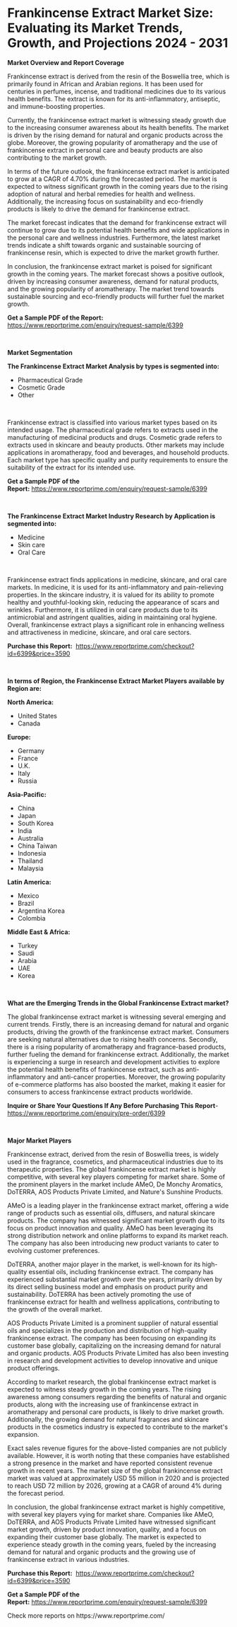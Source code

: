 <p><h1>Frankincense Extract Market Size: Evaluating its Market Trends, Growth, and Projections 2024 - 2031</h1></p><p><strong>Market Overview and Report Coverage</strong></p>
<p><p>Frankincense extract is derived from the resin of the Boswellia tree, which is primarily found in African and Arabian regions. It has been used for centuries in perfumes, incense, and traditional medicines due to its various health benefits. The extract is known for its anti-inflammatory, antiseptic, and immune-boosting properties.</p><p>Currently, the frankincense extract market is witnessing steady growth due to the increasing consumer awareness about its health benefits. The market is driven by the rising demand for natural and organic products across the globe. Moreover, the growing popularity of aromatherapy and the use of frankincense extract in personal care and beauty products are also contributing to the market growth.</p><p>In terms of the future outlook, the frankincense extract market is anticipated to grow at a CAGR of 4.70% during the forecasted period. The market is expected to witness significant growth in the coming years due to the rising adoption of natural and herbal remedies for health and wellness. Additionally, the increasing focus on sustainability and eco-friendly products is likely to drive the demand for frankincense extract.</p><p>The market forecast indicates that the demand for frankincense extract will continue to grow due to its potential health benefits and wide applications in the personal care and wellness industries. Furthermore, the latest market trends indicate a shift towards organic and sustainable sourcing of frankincense resin, which is expected to drive the market growth further.</p><p>In conclusion, the frankincense extract market is poised for significant growth in the coming years. The market forecast shows a positive outlook, driven by increasing consumer awareness, demand for natural products, and the growing popularity of aromatherapy. The market trend towards sustainable sourcing and eco-friendly products will further fuel the market growth.</p></p>
<p><strong>Get a Sample PDF of the Report:</strong> <a href="https://www.reportprime.com/enquiry/request-sample/6399">https://www.reportprime.com/enquiry/request-sample/6399</a></p>
<p>&nbsp;</p>
<p><strong>Market Segmentation</strong></p>
<p><strong>The Frankincense Extract Market Analysis by types is segmented into:</strong></p>
<p><ul><li>Pharmaceutical Grade</li><li>Cosmetic Grade</li><li>Other</li></ul></p>
<p>&nbsp;</p>
<p><p>Frankincense extract is classified into various market types based on its intended usage. The pharmaceutical grade refers to extracts used in the manufacturing of medicinal products and drugs. Cosmetic grade refers to extracts used in skincare and beauty products. Other markets may include applications in aromatherapy, food and beverages, and household products. Each market type has specific quality and purity requirements to ensure the suitability of the extract for its intended use.</p></p>
<p><strong>Get a Sample PDF of the Report:</strong>&nbsp;<a href="https://www.reportprime.com/enquiry/request-sample/6399">https://www.reportprime.com/enquiry/request-sample/6399</a></p>
<p>&nbsp;</p>
<p><strong>The Frankincense Extract Market Industry Research by Application is segmented into:</strong></p>
<p><ul><li>Medicine</li><li>Skin care</li><li>Oral Care</li></ul></p>
<p>&nbsp;</p>
<p><p>Frankincense extract finds applications in medicine, skincare, and oral care markets. In medicine, it is used for its anti-inflammatory and pain-relieving properties. In the skincare industry, it is valued for its ability to promote healthy and youthful-looking skin, reducing the appearance of scars and wrinkles. Furthermore, it is utilized in oral care products due to its antimicrobial and astringent qualities, aiding in maintaining oral hygiene. Overall, frankincense extract plays a significant role in enhancing wellness and attractiveness in medicine, skincare, and oral care sectors.</p></p>
<p><strong>Purchase this Report:</strong>&nbsp; <a href="https://www.reportprime.com/checkout?id=6399&price=3590">https://www.reportprime.com/checkout?id=6399&price=3590</a></p>
<p>&nbsp;</p>
<p><strong>In terms of Region, the Frankincense Extract Market Players available by Region are:</strong></p>
<p>
    <p> <strong> North America: </strong>
        <ul>
            <li>United States</li>
            <li>Canada</li>
        </ul>
        </p> 
    <p> <strong> Europe: </strong>
        <ul>
            <li>Germany</li>
            <li>France</li>
            <li>U.K.</li>
            <li>Italy</li>
            <li>Russia</li>
        </ul>
        </p> 
    <p> <strong> Asia-Pacific: </strong>
        <ul>
            <li>China</li>
            <li>Japan</li>
            <li>South Korea</li>
            <li>India</li>
            <li>Australia</li>
            <li>China Taiwan</li>
            <li>Indonesia</li>
            <li>Thailand</li>
            <li>Malaysia</li>
        </ul>
        </p> 
    <p> <strong> Latin America: </strong>
        <ul>
            <li>Mexico</li>
            <li>Brazil</li>
            <li>Argentina Korea</li>
            <li>Colombia</li>
        </ul>
        </p> 
    <p> <strong> Middle East & Africa: </strong>
        <ul>
            <li>Turkey</li>
            <li>Saudi</li>
            <li>Arabia</li>
            <li>UAE</li>
            <li>Korea</li>
        </ul>
    </p>
    </p>
<p>&nbsp;</p>
<p><strong>What are the Emerging Trends in the Global Frankincense Extract market?</strong></p>
<p><p>The global frankincense extract market is witnessing several emerging and current trends. Firstly, there is an increasing demand for natural and organic products, driving the growth of the frankincense extract market. Consumers are seeking natural alternatives due to rising health concerns. Secondly, there is a rising popularity of aromatherapy and fragrance-based products, further fueling the demand for frankincense extract. Additionally, the market is experiencing a surge in research and development activities to explore the potential health benefits of frankincense extract, such as anti-inflammatory and anti-cancer properties. Moreover, the growing popularity of e-commerce platforms has also boosted the market, making it easier for consumers to access frankincense extract products worldwide.</p></p>
<p><strong>Inquire or Share Your Questions If Any Before Purchasing This Report</strong>- <a href="https://www.reportprime.com/enquiry/pre-order/6399">https://www.reportprime.com/enquiry/pre-order/6399</a></p>
<p>&nbsp;</p>
<p><strong>Major Market Players</strong></p>
<p><p>Frankincense extract, derived from the resin of Boswellia trees, is widely used in the fragrance, cosmetics, and pharmaceutical industries due to its therapeutic properties. The global frankincense extract market is highly competitive, with several key players competing for market share. Some of the prominent players in the market include AMeO, De Monchy Aromatics, DoTERRA, AOS Products Private Limited, and Nature's Sunshine Products.</p><p>AMeO is a leading player in the frankincense extract market, offering a wide range of products such as essential oils, diffusers, and natural skincare products. The company has witnessed significant market growth due to its focus on product innovation and quality. AMeO has been leveraging its strong distribution network and online platforms to expand its market reach. The company has also been introducing new product variants to cater to evolving customer preferences.</p><p>DoTERRA, another major player in the market, is well-known for its high-quality essential oils, including frankincense extract. The company has experienced substantial market growth over the years, primarily driven by its direct selling business model and emphasis on product purity and sustainability. DoTERRA has been actively promoting the use of frankincense extract for health and wellness applications, contributing to the growth of the overall market.</p><p>AOS Products Private Limited is a prominent supplier of natural essential oils and specializes in the production and distribution of high-quality frankincense extract. The company has been focusing on expanding its customer base globally, capitalizing on the increasing demand for natural and organic products. AOS Products Private Limited has also been investing in research and development activities to develop innovative and unique product offerings.</p><p>According to market research, the global frankincense extract market is expected to witness steady growth in the coming years. The rising awareness among consumers regarding the benefits of natural and organic products, along with the increasing use of frankincense extract in aromatherapy and personal care products, is likely to drive market growth. Additionally, the growing demand for natural fragrances and skincare products in the cosmetics industry is expected to contribute to the market's expansion.</p><p>Exact sales revenue figures for the above-listed companies are not publicly available. However, it is worth noting that these companies have established a strong presence in the market and have reported consistent revenue growth in recent years. The market size of the global frankincense extract market was valued at approximately USD 55 million in 2020 and is projected to reach USD 72 million by 2026, growing at a CAGR of around 4% during the forecast period.</p><p>In conclusion, the global frankincense extract market is highly competitive, with several key players vying for market share. Companies like AMeO, DoTERRA, and AOS Products Private Limited have witnessed significant market growth, driven by product innovation, quality, and a focus on expanding their customer base globally. The market is expected to experience steady growth in the coming years, fueled by the increasing demand for natural and organic products and the growing use of frankincense extract in various industries.</p></p>
<p><strong>Purchase this Report:</strong>&nbsp;&nbsp;<a href="https://www.reportprime.com/checkout?id=6399&price=3590">https://www.reportprime.com/checkout?id=6399&price=3590</a></p>
<p></p>
<p><strong>Get a Sample PDF of the Report:</strong>&nbsp;<a href="https://www.reportprime.com/enquiry/request-sample/6399">https://www.reportprime.com/enquiry/request-sample/6399</a></p>
<p>Check more reports on https://www.reportprime.com/</p>